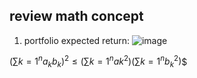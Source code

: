 ## review math concept

1. portfolio expected return:
![image](https://github.com/JiaRuiming-1/AI-Traing/tree/main/P3_SmartBeta_portfolio_optimization/images/1.jpg)

$\left( \sum{k=1}^n a_k b_k \right)^2 \leq \left( \sum{k=1}^n ak^2 \right) \left( \sum{k=1}^n b_k^2 \right)$$


  
